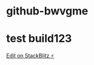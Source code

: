 # github-bwvgme

# test build123

[Edit on StackBlitz ⚡️](https://stackblitz.com/edit/github-bwvgme)
